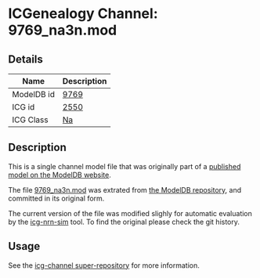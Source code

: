 # ICGenealogy Channel: 9769\_na3n.mod

## Details

Name | Description
---- | -----------
ModelDB id | [9769](http://senselab.med.yale.edu/ModelDB/ShowModel.cshtml?model=9769)
ICG id | [2550](http://icg.neurotheory.ox.ac.uk/channels/2/2550)
ICG Class | [Na](http://icg.neurotheory.ox.ac.uk/channels/2)

## Description

This is a single channel model file that was originally part of a [published model on the ModelDB website](http://senselab.med.yale.edu/ModelDB/ShowModel.cshtml?model=9769).


The file [9769\_na3n.mod](9769_na3n.mod) was extrated from [the ModelDB repository](http://senselab.med.yale.edu/ModelDB/ShowModel.cshtml?model=9769), and committed in its original form.

The current version of the file was modified slighly for automatic evaluation by the [icg-nrn-sim](https://github.com/icgenealogy/icg-nrn-sim) tool. To find the original please check the git history.


## Usage

See the [icg-channel super-repository](https://github.com/icgenealogy/icg-channels) for more information.